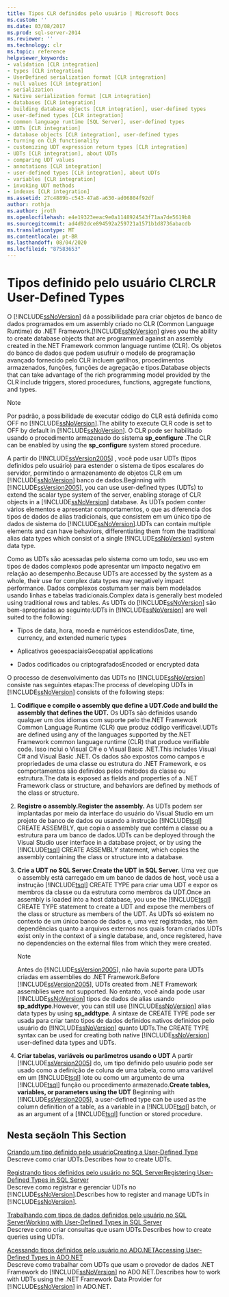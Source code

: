 ```yaml
---
title: Tipos CLR definidos pelo usuário | Microsoft Docs
ms.custom: ''
ms.date: 03/08/2017
ms.prod: sql-server-2014
ms.reviewer: ''
ms.technology: clr
ms.topic: reference
helpviewer_keywords:
- validation [CLR integration]
- types [CLR integration]
- UserDefined serialization format [CLR integration]
- null values [CLR integration]
- serialization
- Native serialization format [CLR integration]
- databases [CLR integration]
- building database objects [CLR integration], user-defined types
- user-defined types [CLR integration]
- common language runtime [SQL Server], user-defined types
- UDTs [CLR integration]
- database objects [CLR integration], user-defined types
- turning on CLR functionality
- customizing UDT expression return types [CLR integration]
- UDTs [CLR integration], about UDTs
- comparing UDT values
- annotations [CLR integration]
- user-defined types [CLR integration], about UDTs
- variables [CLR integration]
- invoking UDT methods
- indexes [CLR integration]
ms.assetid: 27c4889b-c543-47a8-a630-ad06804f92df
author: rothja
ms.author: jroth
ms.openlocfilehash: e4e19323eeac9e0a1148924543f71aa7de5619b8
ms.sourcegitcommit: ad4d92dce894592a259721a1571b1d8736abacdb
ms.translationtype: MT
ms.contentlocale: pt-BR
ms.lasthandoff: 08/04/2020
ms.locfileid: "87583653"
---
```

# <a name="clr-user-defined-types"></a><span data-ttu-id="3a225-102">Tipos definido pelo usuário CLR</span><span class="sxs-lookup"><span data-stu-id="3a225-102">CLR User-Defined Types</span></span>
  <span data-ttu-id="3a225-103">O [!INCLUDE[ssNoVersion](../../includes/ssnoversion-md.md)] dá a possibilidade para criar objetos de banco de dados programados em um assembly criado no CLR (Common Language Runtime) do .NET Framework.</span><span class="sxs-lookup"><span data-stu-id="3a225-103">[!INCLUDE[ssNoVersion](../../includes/ssnoversion-md.md)] gives you the ability to create database objects that are programmed against an assembly created in the.NET Framework common language runtime (CLR).</span></span> <span data-ttu-id="3a225-104">Os objetos do banco de dados que podem usufruir o modelo de programação avançado fornecido pelo CLR incluem gatilhos, procedimentos armazenados, funções, funções de agregação e tipos.</span><span class="sxs-lookup"><span data-stu-id="3a225-104">Database objects that can take advantage of the rich programming model provided by the CLR include triggers, stored procedures, functions, aggregate functions, and types.</span></span>  
  
> [!NOTE]  
>  <span data-ttu-id="3a225-105">Por padrão, a possibilidade de executar código do CLR está definida como OFF no [!INCLUDE[ssNoVersion](../../includes/ssnoversion-md.md)].</span><span class="sxs-lookup"><span data-stu-id="3a225-105">The ability to execute CLR code is set to OFF by default in [!INCLUDE[ssNoVersion](../../includes/ssnoversion-md.md)].</span></span> <span data-ttu-id="3a225-106">O CLR pode ser habilitado usando o procedimento armazenado do sistema **sp_configure** .</span><span class="sxs-lookup"><span data-stu-id="3a225-106">The CLR can be enabled by using the **sp_configure** system stored procedure.</span></span>  
  
 <span data-ttu-id="3a225-107">A partir do [!INCLUDE[ssVersion2005](../../includes/ssversion2005-md.md)] , você pode usar UDTs (tipos definidos pelo usuário) para estender o sistema de tipos escalares do servidor, permitindo o armazenamento de objetos CLR em um [!INCLUDE[ssNoVersion](../../includes/ssnoversion-md.md)] banco de dados.</span><span class="sxs-lookup"><span data-stu-id="3a225-107">Beginning with [!INCLUDE[ssVersion2005](../../includes/ssversion2005-md.md)], you can use user-defined types (UDTs) to extend the scalar type system of the server, enabling storage of CLR objects in a [!INCLUDE[ssNoVersion](../../includes/ssnoversion-md.md)] database.</span></span> <span data-ttu-id="3a225-108">As UDTs podem conter vários elementos e apresentar comportamentos, o que as diferencia dos tipos de dados de alias tradicionais, que consistem em um único tipo de dados de sistema do [!INCLUDE[ssNoVersion](../../includes/ssnoversion-md.md)].</span><span class="sxs-lookup"><span data-stu-id="3a225-108">UDTs can contain multiple elements and can have behaviors, differentiating them from the traditional alias data types which consist of a single [!INCLUDE[ssNoVersion](../../includes/ssnoversion-md.md)] system data type.</span></span>  
  
 <span data-ttu-id="3a225-109">Como as UDTs são acessadas pelo sistema como um todo, seu uso em tipos de dados complexos pode apresentar um impacto negativo em relação ao desempenho.</span><span class="sxs-lookup"><span data-stu-id="3a225-109">Because UDTs are accessed by the system as a whole, their use for complex data types may negatively impact performance.</span></span> <span data-ttu-id="3a225-110">Dados complexos costumam ser mais bem modelados usando linhas e tabelas tradicionais.</span><span class="sxs-lookup"><span data-stu-id="3a225-110">Complex data is generally best modeled using traditional rows and tables.</span></span> <span data-ttu-id="3a225-111">As UDTs do [!INCLUDE[ssNoVersion](../../includes/ssnoversion-md.md)] são bem-apropriadas ao seguinte:</span><span class="sxs-lookup"><span data-stu-id="3a225-111">UDTs in [!INCLUDE[ssNoVersion](../../includes/ssnoversion-md.md)] are well suited to the following:</span></span>  
  
-   <span data-ttu-id="3a225-112">Tipos de data, hora, moeda e numéricos estendidos</span><span class="sxs-lookup"><span data-stu-id="3a225-112">Date, time, currency, and extended numeric types</span></span>  
  
-   <span data-ttu-id="3a225-113">Aplicativos geoespaciais</span><span class="sxs-lookup"><span data-stu-id="3a225-113">Geospatial applications</span></span>  
  
-   <span data-ttu-id="3a225-114">Dados codificados ou criptografados</span><span class="sxs-lookup"><span data-stu-id="3a225-114">Encoded or encrypted data</span></span>  
  
 <span data-ttu-id="3a225-115">O processo de desenvolvimento das UDTs no [!INCLUDE[ssNoVersion](../../includes/ssnoversion-md.md)] consiste nas seguintes etapas:</span><span class="sxs-lookup"><span data-stu-id="3a225-115">The process of developing UDTs in [!INCLUDE[ssNoVersion](../../includes/ssnoversion-md.md)] consists of the following steps:</span></span>  
  
1.  <span data-ttu-id="3a225-116">**Codifique e compile o assembly que define a UDT.**</span><span class="sxs-lookup"><span data-stu-id="3a225-116">**Code and build the assembly that defines the UDT.**</span></span> <span data-ttu-id="3a225-117">Os UDTs são definidos usando qualquer um dos idiomas com suporte pelo the.NET Framework Common Language Runtime (CLR) que produz código verificável.</span><span class="sxs-lookup"><span data-stu-id="3a225-117">UDTs are defined using any of the languages supported by the.NET Framework common language runtime (CLR) that produce verifiable code.</span></span> <span data-ttu-id="3a225-118">Isso inclui o Visual C# e o Visual Basic .NET.</span><span class="sxs-lookup"><span data-stu-id="3a225-118">This includes Visual C# and Visual Basic .NET.</span></span> <span data-ttu-id="3a225-119">Os dados são expostos como campos e propriedades de uma classe ou estrutura do .NET Framework, e os comportamentos são definidos pelos métodos da classe ou estrutura.</span><span class="sxs-lookup"><span data-stu-id="3a225-119">The data is exposed as fields and properties of a .NET Framework class or structure, and behaviors are defined by methods of the class or structure.</span></span>  
  
2.  <span data-ttu-id="3a225-120">**Registre o assembly.**</span><span class="sxs-lookup"><span data-stu-id="3a225-120">**Register the assembly.**</span></span> <span data-ttu-id="3a225-121">As UDTs podem ser implantadas por meio da interface do usuário do Visual Studio em um projeto de banco de dados ou usando a instrução [!INCLUDE[tsql](../../includes/tsql-md.md)] CREATE ASSEMBLY, que copia o assembly que contém a classe ou a estrutura para um banco de dados.</span><span class="sxs-lookup"><span data-stu-id="3a225-121">UDTs can be deployed through the Visual Studio user interface in a database project, or by using the [!INCLUDE[tsql](../../includes/tsql-md.md)] CREATE ASSEMBLY statement, which copies the assembly containing the class or structure into a database.</span></span>  
  
3.  <span data-ttu-id="3a225-122">**Crie a UDT no SQL Server.**</span><span class="sxs-lookup"><span data-stu-id="3a225-122">**Create the UDT in SQL Server.**</span></span> <span data-ttu-id="3a225-123">Uma vez que o assembly está carregado em um banco de dados de host, você usa a instrução [!INCLUDE[tsql](../../includes/tsql-md.md)] CREATE TYPE para criar uma UDT e expor os membros da classe ou da estrutura como membros da UDT.</span><span class="sxs-lookup"><span data-stu-id="3a225-123">Once an assembly is loaded into a host database, you use the [!INCLUDE[tsql](../../includes/tsql-md.md)] CREATE TYPE statement to create a UDT and expose the members of the class or structure as members of the UDT.</span></span> <span data-ttu-id="3a225-124">As UDTs só existem no contexto de um único banco de dados e, uma vez registradas, não têm dependências quanto a arquivos externos nos quais foram criados.</span><span class="sxs-lookup"><span data-stu-id="3a225-124">UDTs exist only in the context of a single database, and, once registered, have no dependencies on the external files from which they were created.</span></span>  
  
    > [!NOTE]  
    >  <span data-ttu-id="3a225-125">Antes do [!INCLUDE[ssVersion2005](../../includes/ssversion2005-md.md)], não havia suporte para UDTs criadas em assemblies do .NET Framework.</span><span class="sxs-lookup"><span data-stu-id="3a225-125">Before [!INCLUDE[ssVersion2005](../../includes/ssversion2005-md.md)], UDTs created from .NET Framework assemblies were not supported.</span></span> <span data-ttu-id="3a225-126">No entanto, você ainda pode usar [!INCLUDE[ssNoVersion](../../includes/ssnoversion-md.md)] tipos de dados de alias usando **sp_addtype**.</span><span class="sxs-lookup"><span data-stu-id="3a225-126">However, you can still use [!INCLUDE[ssNoVersion](../../includes/ssnoversion-md.md)] alias data types by using **sp_addtype**.</span></span> <span data-ttu-id="3a225-127">A sintaxe de CREATE TYPE pode ser usada para criar tanto tipos de dados definidos nativos definidos pelo usuário do [!INCLUDE[ssNoVersion](../../includes/ssnoversion-md.md)] quanto UDTs.</span><span class="sxs-lookup"><span data-stu-id="3a225-127">The CREATE TYPE syntax can be used for creating both native [!INCLUDE[ssNoVersion](../../includes/ssnoversion-md.md)] user-defined data types and UDTs.</span></span>  
  
4.  <span data-ttu-id="3a225-128">**Criar tabelas, variáveis ou parâmetros usando o UDT** A partir [!INCLUDE[ssVersion2005](../../includes/ssversion2005-md.md)] do, um tipo definido pelo usuário pode ser usado como a definição de coluna de uma tabela, como uma variável em um [!INCLUDE[tsql](../../includes/tsql-md.md)] lote ou como um argumento de uma [!INCLUDE[tsql](../../includes/tsql-md.md)] função ou procedimento armazenado.</span><span class="sxs-lookup"><span data-stu-id="3a225-128">**Create tables, variables, or parameters using the UDT** Beginning with [!INCLUDE[ssVersion2005](../../includes/ssversion2005-md.md)], a user-defined type can be used as the column definition of a table, as a variable in a [!INCLUDE[tsql](../../includes/tsql-md.md)] batch, or as an argument of a [!INCLUDE[tsql](../../includes/tsql-md.md)] function or stored procedure.</span></span>  
  
## <a name="in-this-section"></a><span data-ttu-id="3a225-129">Nesta seção</span><span class="sxs-lookup"><span data-stu-id="3a225-129">In This Section</span></span>  
 [<span data-ttu-id="3a225-130">Criando um tipo definido pelo usuário</span><span class="sxs-lookup"><span data-stu-id="3a225-130">Creating a User-Defined Type</span></span>](creating-user-defined-types.md)  
 <span data-ttu-id="3a225-131">Descreve como criar UDTs.</span><span class="sxs-lookup"><span data-stu-id="3a225-131">Describes how to create UDTs.</span></span>  
  
 [<span data-ttu-id="3a225-132">Registrando tipos definidos pelo usuário no SQL Server</span><span class="sxs-lookup"><span data-stu-id="3a225-132">Registering User-Defined Types in SQL Server</span></span>](registering-user-defined-types-in-sql-server.md)  
 <span data-ttu-id="3a225-133">Descreve como registrar e gerenciar UDTs no [!INCLUDE[ssNoVersion](../../includes/ssnoversion-md.md)].</span><span class="sxs-lookup"><span data-stu-id="3a225-133">Describes how to register and manage UDTs in [!INCLUDE[ssNoVersion](../../includes/ssnoversion-md.md)].</span></span>  
  
 [<span data-ttu-id="3a225-134">Trabalhando com tipos de dados definidos pelo usuário no SQL Server</span><span class="sxs-lookup"><span data-stu-id="3a225-134">Working with User-Defined Types in SQL Server</span></span>](working-with-user-defined-types-in-sql-server.md)  
 <span data-ttu-id="3a225-135">Descreve como criar consultas que usam UDTs.</span><span class="sxs-lookup"><span data-stu-id="3a225-135">Describes how to create queries using UDTs.</span></span>  
  
 [<span data-ttu-id="3a225-136">Acessando tipos definidos pelo usuário no ADO.NET</span><span class="sxs-lookup"><span data-stu-id="3a225-136">Accessing User-Defined Types in ADO.NET</span></span>](accessing-user-defined-types-in-ado-net.md)  
 <span data-ttu-id="3a225-137">Descreve como trabalhar com UDTs que usam o provedor de dados .NET Framework do [!INCLUDE[ssNoVersion](../../includes/ssnoversion-md.md)] no ADO.NET.</span><span class="sxs-lookup"><span data-stu-id="3a225-137">Describes how to work with UDTs using the .NET Framework Data Provider for [!INCLUDE[ssNoVersion](../../includes/ssnoversion-md.md)] in ADO.NET.</span></span>  
  
  
